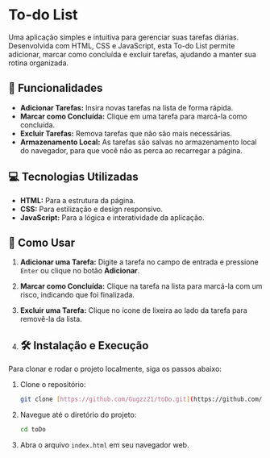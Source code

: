 # To-do List

Uma aplicação simples e intuitiva para gerenciar suas tarefas diárias. Desenvolvida com HTML, CSS e JavaScript, esta To-do List permite adicionar, marcar como concluída e excluir tarefas, ajudando a manter sua rotina organizada.

## 🌟 Funcionalidades

* **Adicionar Tarefas:** Insira novas tarefas na lista de forma rápida.
* **Marcar como Concluída:** Clique em uma tarefa para marcá-la como concluída.
* **Excluir Tarefas:** Remova tarefas que não são mais necessárias.
* **Armazenamento Local:** As tarefas são salvas no armazenamento local do navegador, para que você não as perca ao recarregar a página.

## 💻 Tecnologias Utilizadas

* **HTML:** Para a estrutura da página.
* **CSS:** Para estilização e design responsivo.
* **JavaScript:** Para a lógica e interatividade da aplicação.

## 🚀 Como Usar

1.  **Adicionar uma Tarefa:** Digite a tarefa no campo de entrada e pressione `Enter` ou clique no botão **Adicionar**.
2.  **Marcar como Concluída:** Clique na tarefa na lista para marcá-la com um risco, indicando que foi finalizada.
3.  **Excluir uma Tarefa:** Clique no ícone de lixeira ao lado da tarefa para removê-la da lista.

4.  ## 🛠️ Instalação e Execução
Para clonar e rodar o projeto localmente, siga os passos abaixo:

1.  Clone o repositório:
    ```bash
    git clone [https://github.com/Gugzz21/toDo.git](https://github.com/Gugzz21/toDo.git)
    ```
2.  Navegue até o diretório do projeto:
    ```bash
    cd toDo
    ```
3.  Abra o arquivo `index.html` em seu navegador web.
